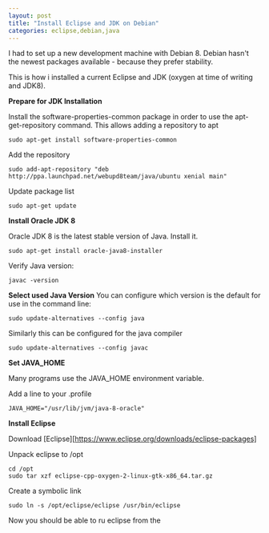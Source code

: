 ```yaml
---
layout: post
title: "Install Eclipse and JDK on Debian"
categories: eclipse,debian,java
---
```


I had to set up a new development machine with Debian 8. 
Debian hasn't the newest packages available - because they prefer stability.

This is how i installed a current Eclipse and JDK (oxygen at time of writing and JDK8).

**Prepare for JDK Installation**

Install the software-properties-common package in order to use the apt-get-repository command. This allows adding a repository to apt

    sudo apt-get install software-properties-common

Add the repository 

    sudo add-apt-repository "deb http://ppa.launchpad.net/webupd8team/java/ubuntu xenial main"

Update package list

    sudo apt-get update

**Install Oracle JDK 8**

Oracle JDK 8 is the latest stable version of Java. Install it.

    sudo apt-get install oracle-java8-installer

Verify Java version:

    javac -version


**Select used Java Version**
You can configure which version is the default for use in the command line:

    sudo update-alternatives --config java

Similarly this can be configured for the java compiler

    sudo update-alternatives --config javac


**Set JAVA_HOME**

Many programs use the JAVA_HOME environment variable.


Add a line to your .profile

	JAVA_HOME="/usr/lib/jvm/java-8-oracle"

**Install Eclipse**

Download [Eclipse][https://www.eclipse.org/downloads/eclipse-packages]

Unpack eclipse to /opt

	cd /opt
	sudo tar xzf eclipse-cpp-oxygen-2-linux-gtk-x86_64.tar.gz

Create a symbolic link 

	sudo ln -s /opt/eclipse/eclipse /usr/bin/eclipse

Now you should be able to ru eclipse from the 

